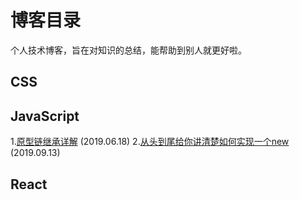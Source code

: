 # 博客目录

个人技术博客，旨在对知识的总结，能帮助到别人就更好啦。

## CSS


## JavaScript
1.[原型链继承详解](https://github.com/vortesnail/blog/issues/1) (2019.06.18)
2.[从头到尾给你讲清楚如何实现一个new](https://github.com/vortesnail/blog/issues/2) (2019.09.13)

## React
